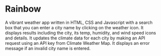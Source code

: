 # Rainbow
A vibrant weather app written in HTML, CSS and Javascript with a search box that you can enter a city name by clicking on the weather icon.
It displays results including the city, its temp, humidity, and wind speed icons and details.
It updates the climate data for each city by making an API request using an API key from Climate Weather Map.
It displays an error message if an invalid city name is entered. 
